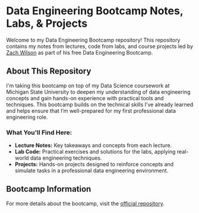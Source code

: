 # Data Engineering Bootcamp Notes, Labs, & Projects  

Welcome to my Data Engineering Bootcamp repository! This repository contains my notes from lectures, code from labs, and course projects led by [Zach Wilson](https://www.linkedin.com/in/eczachly/) as part of his free Data Engineering Bootcamp.  

## About This Repository  
I'm taking this bootcamp on top of my Data Science coursework at Michigan State University to deepen my understanding of data engineering concepts and gain hands-on experience with practical tools and techniques. This bootcamp builds on the technical skills I’ve already learned and helps ensure that I’m well-prepared for my first professional data engineering role.  

### What You'll Find Here:  
- **Lecture Notes:** Key takeaways and concepts from each lecture.  
- **Lab Code:** Practical exercises and solutions for the labs, applying real-world data engineering techniques.  
- **Projects:** Hands-on projects designed to reinforce concepts and simulate tasks in a professional data engineering environment.  

## Bootcamp Information  
For more details about the bootcamp, visit the [official repository](https://github.com/DataExpert-io/data-engineer-handbook/tree/main/bootcamp).  

